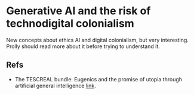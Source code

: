 # Generative AI and the risk of technodigital colonialism

New concepts about ethics AI and digital colonialism, but very interesting. Prolly should read more about it before trying to understand it.

## Refs

- The TESCREAL bundle: Eugenics and the promise of utopia through artificial general intelligence [link](https://firstmonday.org/ojs/index.php/fm/article/view/13636).
